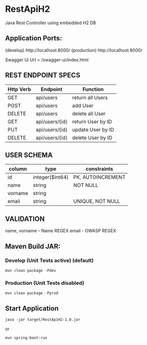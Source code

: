 # RestApiH2
Java Rest Controller using embedded H2 DB

## Application Ports:
(develop)     http://localhost:8000/
(production)  http://localhost:9000/

Swagger Ui Url = /swagger-ui/index.html

## REST ENDPOINT SPECS
| Http Verb | Endpoint           | Function           |
| --------- | ------------------ | ------------------ |
| GET       |     api/users      | return all Users   |
| POST      |     api/users      | add User           |
| DELETE    |     api/users      | delete all User    |
| GET       |     api/users/{id} | return User by ID  |
| PUT       |     api/users/{id} | update User by ID  |
| DELETE    |     api/users/{id} | delete User by ID  |

## USER SCHEMA
| column   | type               | constraints        |
| -------- | ------------------ | ------------------ |
|id	       |integer($int64)     |PK, AUTOINCREMENT   |
|name	   |string              |NOT NULL            |
|vorname   |string              |                    |
|email	   |string              |UNIQUE, NOT NULL    |

## VALIDATION
name, vorname  - Name REGEX
email          - OWASP REGEX

## Maven Build JAR:
### Develop (Unit Tests active) (default)
```
mvn clean package -Pdev
```

### Production (Unit Tests disabled)
```
mvn clean package -Pprod
```

## Start Application
```
java -jar target/RestApiH2-1.0.jar 
```
or
```
mvn spring-boot:run
```

